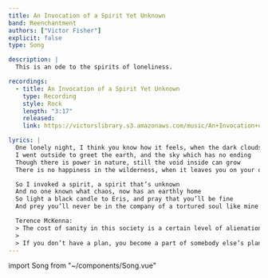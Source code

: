 ```yaml
---
title: An Invocation of a Spirit Yet Unknown
band: Reenchantment
authors: ["Victor Fisher"]
explicit: false
type: Song

description: |
  This is an ode to the spirits of loneliness.

recordings:
  - title: An Invocation of a Spirit Yet Unknown
    type: Recording
    style: Rock
    length: "3:17"
    released: 
    link: https://victorslibrary.s3.amazonaws.com/music/An+Invocation+of+a+Spirit+Yet+Unknown/An+Invocation+of+a+Spirit+Yet+Unknown+(Heavy+Version).mp3

lyrics: |
  One lonely night, I think you know how it feels, when the dark clouds start descending
  I went outside to greet the earth, and the sky which has no ending
  Though there is power in nature, still the void inside can grow
  There is no happiness in the wilderness, when it leaves you on your own

  So I invoked a spirit, a spirit that’s unknown
  And no one known what chaos, now has an earthly home
  So light a black candle to Eris, and pray that you’ll be fine
  And prey you’ll never be in the company of a tortured soul like mine

  Terence McKenna:
  > The cost of sanity in this society is a certain level of alienation
  >
  > If you don’t have a plan, you become a part of somebody else’s plan
---
```


import Song from "~/components/Song.vue"

<Song :songData="$frontmatter" />
